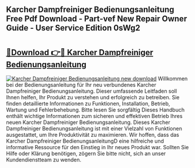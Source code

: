## Karcher Dampfreiniger Bedienungsanleitung Free Pdf Download - Part-vef New Repair Owner Guide - User Service Edition 0sWg2

# <h2><a href="http://df5mnu.blite.top/?on=Karcher+Dampfreiniger+Bedienungsanleitung">🔗Download 👉🔴 Karcher Dampfreiniger Bedienungsanleitung</a></h2>

[![Karcher Dampfreiniger Bedienungsanleitung new download](https://i.imgur.com/lujVjoI.png)](http://df5mnu.blite.top/?on=Karcher+Dampfreiniger+Bedienungsanleitung)
Willkommen bei der Bedienungsanleitung für Ihr neu verbundenes Karcher Dampfreiniger Bedienungsanleitung. Dieser umfassende Leitfaden soll Ihnen helfen, Ihr Produkt zu verstehen und erfolgreich zu betreiben. Sie finden detaillierte Informationen zu Funktionen, Installation, Betrieb, Wartung und Fehlerbehebung. Bitte lesen Sie sorgfältig Dieses Handbuch enthält wichtige Informationen zum sicheren und effektiven Betrieb Ihres neuen Karcher Dampfreiniger Bedienungsanleitung. Dieses Karcher Dampfreiniger Bedienungsanleitung ist mit einer Vielzahl von Funktionen ausgestattet, um Ihre Produktivität zu maximieren. Wir hoffen, dass das Karcher Dampfreiniger BedienungsanleitungD eine hilfreiche und informative Ressource für den Einstieg in Ihr neues Produkt war. Sollten Sie Hilfe oder Klärung benötigen, zögern Sie bitte nicht, sich an unser Kundendienstteam zu wenden.

